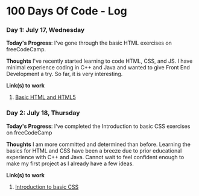 # 100 Days Of Code - Log

### Day 1: July 17, Wednesday

**Today's Progress**: I've gone through the basic HTML exercises on freeCodeCamp.

**Thoughts** I've recently started learning to code HTML, CSS, and JS. I have minimal experience coding in C++ and Java and wanted to give Front End Development a try. So far, it is very interesting.

**Link(s) to work**
1. [Basic HTML and HTML5](https://learn.freecodecamp.org/responsive-web-design/basic-html-and-html5)

### Day 2: July 18, Thursday

**Today's Progress**: I've completed the Introduction to basic CSS exercises on freeCodeCamp

**Thoughts** I am more committed and determined than before. Learning the basics for HTML and CSS have been a breeze due to prior educational experience with C++ and Java. Cannot wait to feel confident enough to make my first project as I already have a few ideas.

**Link(s) to work**
1. [Introduction to basic CSS](https://learn.freecodecamp.org/responsive-web-design/basic-css)
